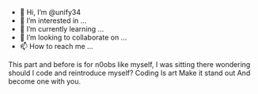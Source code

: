 - 👋 Hi, I’m @unify34
- 👀 I’m interested in ...
- 🌱 I’m currently learning ...
- 💞️ I’m looking to collaborate on ...
- 📫 How to reach me ...

<!---
unify34/unify34 is a ✨ special ✨ repository because its `README.md` (this file) appears on your GitHub profile.
You can click the Preview link to take a look at your changes.
--->




This part and before is for n0obs like myself, I was sitting there wondering should I code and reintroduce myself? 
Coding 
Is art
Make it stand out 
And become one with you. 





